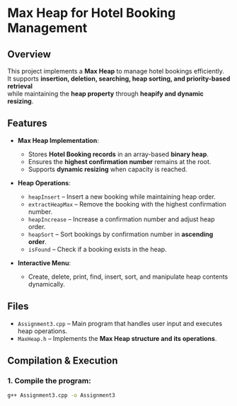 # Max Heap for Hotel Booking Management

## Overview  
This project implements a **Max Heap** to manage hotel bookings efficiently.  
It supports **insertion, deletion, searching, heap sorting, and priority-based retrieval**  
while maintaining the **heap property** through **heapify and dynamic resizing**.

## Features  
- **Max Heap Implementation**:
  - Stores **Hotel Booking records** in an array-based **binary heap**.
  - Ensures the **highest confirmation number** remains at the root.
  - Supports **dynamic resizing** when capacity is reached.

- **Heap Operations**:
  - `heapInsert` – Insert a new booking while maintaining heap order.
  - `extractHeapMax` – Remove the booking with the highest confirmation number.
  - `heapIncrease` – Increase a confirmation number and adjust heap order.
  - `heapSort` – Sort bookings by confirmation number in **ascending order**.
  - `isFound` – Check if a booking exists in the heap.

- **Interactive Menu**:
  - Create, delete, print, find, insert, sort, and manipulate heap contents dynamically.

## Files  
- `Assignment3.cpp` – Main program that handles user input and executes heap operations.  
- `MaxHeap.h` – Implements the **Max Heap structure and its operations**.

## Compilation & Execution  
### **1. Compile the program:**  
```bash
g++ Assignment3.cpp -o Assignment3
